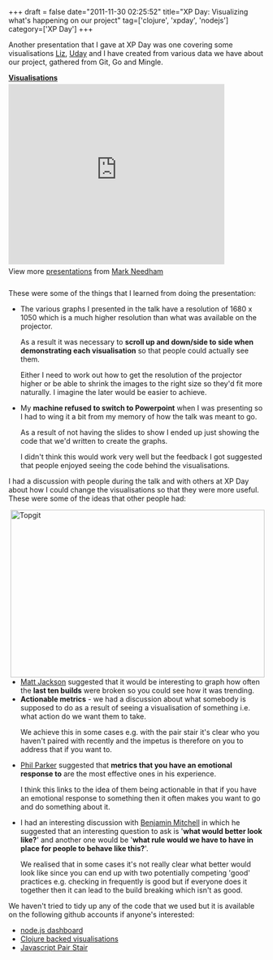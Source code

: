 +++
draft = false
date="2011-11-30 02:25:52"
title="XP Day: Visualizing what's happening on our project"
tag=['clojure', 'xpday', 'nodejs']
category=['XP Day']
+++

Another presentation that I gave at XP Day was one covering some visualisations <a href="http://twitter.com/lizdouglass">Liz</a>, <a href="http://en.twitter.com/#!/uday_rayala">Uday</a> and I have created from various data we have about our project, gathered from Git, Go and Mingle.

<div style="width:425px" id="__ss_10314318"> <strong style="display:block;margin:12px 0 4px"><a href="http://www.slideshare.net/markhneedham/visualisations-10314318" title="Visualisations" target="_blank">Visualisations</a></strong> <iframe src="http://www.slideshare.net/slideshow/embed_code/10314318" width="425" height="355" frameborder="0" marginwidth="0" marginheight="0" scrolling="no"></iframe> <div style="padding:5px 0 12px"> View more <a href="http://www.slideshare.net/" target="_blank">presentations</a> from <a href="http://www.slideshare.net/markhneedham" target="_blank">Mark Needham</a> </div> </div>

These were some of the things that I learned from doing the presentation:

<ul>
<li>The various graphs I presented in the talk have a resolution of 1680 x 1050 which is a much higher resolution than what was available on the projector.

As a result it was necessary to <strong>scroll up and down/side to side when demonstrating each visualisation</strong> so that people could actually see them.

Either I need to work out how to get the resolution of the projector higher or be able to shrink the images to the right size so they'd fit more naturally. I imagine the later would be easier to achieve.</li>
<li>My <strong>machine refused to switch to Powerpoint</strong> when I was presenting so I had to wing it a bit from my memory of how the talk was meant to go.

As a result of not having the slides to show I ended up just showing the code that we'd written to create the graphs. 

I didn't think this would work very well but the feedback I got suggested that people enjoyed seeing the code behind the visualisations.</li>
</ul>

I had a discussion with people during the talk and with others at XP Day about how I could change the visualisations so that they were more useful. These were some of the ideas that other people had:
<div style="float:right">
<img src="{{<siteurl>}}/uploads/2011/11/topgit.gif" alt="Topgit" title="topgit.gif" border="0" width="500" height="330" />
</div>
<ul>
<li><a href="http://twitter.com/mwjacks0n">Matt Jackson</a> suggested that it would be interesting to graph how often the <strong>last ten builds</strong> were broken so you could see how it was trending.</li>
<li><strong>Actionable metrics</strong> - we had a discussion about what somebody is supposed to do as a result of seeing a visualisation of something i.e. what action do we want them to take.

We achieve this in some cases e.g. with the pair stair it's clear who you haven't paired with recently and the impetus is therefore on you to address that if you want to.</li>
<li><a href="https://twitter.com/#!/parker0phil">Phil Parker</a> suggested that <strong>metrics that you have an emotional response to</strong> are the most effective ones in his experience. 

I think this links to the idea of them being actionable in that if you have an emotional response to something then it often makes you want to go and do something about it.</li> 
<li>I had an interesting discussion with <a href="http://twitter.com/#!/benjaminm">Benjamin Mitchell</a> in which he suggested that an interesting question to ask is '<strong>what would better look like?</strong>' and another one would be '<strong>what rule would we have to have in place for people to behave like this?</strong>'.

We realised that in some cases it's not really clear what better would look like since you can end up with two potentially competing 'good' practices e.g. checking in frequently is good but if everyone does it together then it can lead to the build breaking which isn't as good. 
</ul>



We haven't tried to tidy up any of the code that we used but it is available on the following github accounts if anyone's interested:

<ul>
<li><a href="https://github.com/mneedham/dashboard">node.js dashboard</a></li>
<li><a href="https://github.com/uday-rayala/clojure-samples/tree/master/GitStats">Clojure backed visualisations</a></li>
<li><a href="https://github.com/pairstair/pairstair.github.com">Javascript Pair Stair</a></li>
</li>

